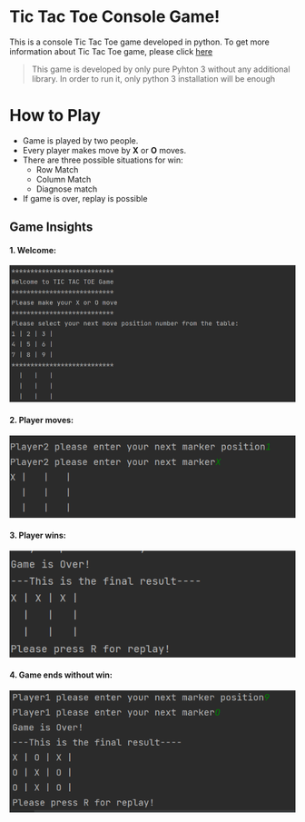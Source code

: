 # Tic Tac Toe Console Game!
This is a console Tic Tac Toe game developed in python.
To get more information about Tic Tac Toe game, please click [here](https://www.wikiwand.com/en/Tic-tac-toe)

>This game is developed by only pure Pyhton 3 without any additional library. In order to run it, only python 3 installation will be enough

# How to Play
 - Game is played by two people.
 - Every player makes move by **X** or **O** moves.
 - There are three possible situations for win:
   - Row Match 
   - Column Match
   - Diagnose match
 - If game is over, replay is possible



## Game Insights

#### 1. Welcome:

![](./resource/markdown/game_insights/welcome.png)


#### 2. Player moves:

![](./resource/markdown/game_insights/move.png)


#### 3. Player wins:

![](./resource/markdown/game_insights/win.png)

#### 4. Game ends without win:

![](./resource/markdown/game_insights/full_board.png)
